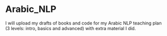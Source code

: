 # Arabic_NLP
I will upload my drafts of books and code for my Arabic NLP teaching plan (3 levels: intro, basics and advanced) with extra material I did.
